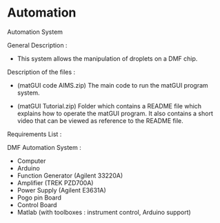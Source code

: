 # Automation

Automation System

General Description : 
- This system allows the manipulation of droplets on a DMF chip.

Description of the files : 

- (matGUI code AIMS.zip) 
The main code to run the matGUI program
system. 

- (matGUI Tutorial.zip)
Folder which contains a README file which explains how to operate the
matGUI program. It also contains a short video that can be viewed as reference 
to the README file. 

Requirements List : 

DMF Automation System : 
- Computer 
- Arduino
- Function Generator (Agilent 33220A)
- Amplifier (TREK PZD700A)
- Power Supply (Agilent E3631A)
- Pogo pin Board
- Control Board
- Matlab (with toolboxes : instrument control, Arduino support)
